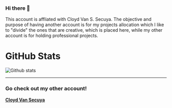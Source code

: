 <!--
**Ciezo/ciezo** is a ✨ _special_ ✨ repository because its `README.md` (this file) appears on your GitHub profile.

Here are some ideas to get you started:

- 🔭 I’m currently working on ...
- 🌱 I’m currently learning ...
- 👯 I’m looking to collaborate on ...
- 🤔 I’m looking for help with ...
- 💬 Ask me about ...
- 📫 How to reach me: ...
- 😄 Pronouns: ...
- ⚡ Fun fact: ...
-->





### Hi there 👋
This account is affliated with Cloyd Van S. Secuya. The objective and purpose of having another account is for my projects allocation which I like to "divide" the ones that are creative, which is placed here, while my other account is for holding professional projects. 

# GitHub Stats 
![Github stats](https://github-readme-stats.vercel.app/api?username=ciezo&show_icons=true)

<hr>

### Go check out my other account! 
<b><a href="https://github.com/cloydsecuya">Cloyd Van Secuya</a></b>
